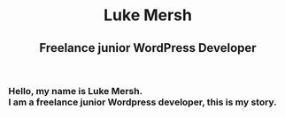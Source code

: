 <link type="text/css" rel="stylesheet" href="style.css">
<header>
  <h1>Luke Mersh</h1>
  <h2>Freelance junior WordPress Developer</h2>
  </header>
  <main>
  <h3>Hello, my name is Luke Mersh.<br>
    I am a freelance junior Wordpress developer, this is my story.</h3>
  <footer>
  </footer>
  </main>
